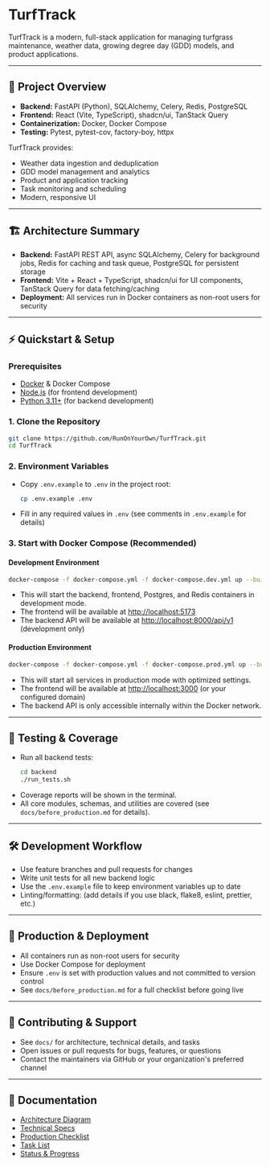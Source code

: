 # TurfTrack

TurfTrack is a modern, full-stack application for managing turfgrass maintenance, weather data, growing degree day (GDD) models, and product applications.

---

## 🚀 Project Overview

- **Backend:** FastAPI (Python), SQLAlchemy, Celery, Redis, PostgreSQL
- **Frontend:** React (Vite, TypeScript), shadcn/ui, TanStack Query
- **Containerization:** Docker, Docker Compose
- **Testing:** Pytest, pytest-cov, factory-boy, httpx

TurfTrack provides:

- Weather data ingestion and deduplication
- GDD model management and analytics
- Product and application tracking
- Task monitoring and scheduling
- Modern, responsive UI

---

## 🏗️ Architecture Summary

- **Backend:** FastAPI REST API, async SQLAlchemy, Celery for background jobs, Redis for caching and task queue, PostgreSQL for persistent storage
- **Frontend:** Vite + React + TypeScript, shadcn/ui for UI components, TanStack Query for data fetching/caching
- **Deployment:** All services run in Docker containers as non-root users for security

---

## ⚡ Quickstart & Setup

### Prerequisites

- [Docker](https://www.docker.com/) & Docker Compose
- [Node.js](https://nodejs.org/) (for frontend development)
- [Python 3.11+](https://www.python.org/) (for backend development)

### 1. Clone the Repository

```bash
git clone https://github.com/RunOnYourOwn/TurfTrack.git
cd TurfTrack
```

### 2. Environment Variables

- Copy `.env.example` to `.env` in the project root:
  ```bash
  cp .env.example .env
  ```
- Fill in any required values in `.env` (see comments in `.env.example` for details)

### 3. Start with Docker Compose (Recommended)

#### Development Environment

```bash
docker-compose -f docker-compose.yml -f docker-compose.dev.yml up --build -d
```

- This will start the backend, frontend, Postgres, and Redis containers in development mode.
- The frontend will be available at [http://localhost:5173](http://localhost:5173)
- The backend API will be available at [http://localhost:8000/api/v1](http://localhost:8000/api/v1) (development only)

#### Production Environment

```bash
docker-compose -f docker-compose.yml -f docker-compose.prod.yml up --build -d
```

- This will start all services in production mode with optimized settings.
- The frontend will be available at [http://localhost:3000](http://localhost:3000) (or your configured domain)
- The backend API is only accessible internally within the Docker network.

---

## 🧪 Testing & Coverage

- Run all backend tests:
  ```bash
  cd backend
  ./run_tests.sh
  ```
- Coverage reports will be shown in the terminal.
- All core modules, schemas, and utilities are covered (see `docs/before_production.md` for details).

---

## 🛠️ Development Workflow

- Use feature branches and pull requests for changes
- Write unit tests for all new backend logic
- Use the `.env.example` file to keep environment variables up to date
- Linting/formatting: (add details if you use black, flake8, eslint, prettier, etc.)

---

## 🚢 Production & Deployment

- All containers run as non-root users for security
- Use Docker Compose for deployment
- Ensure `.env` is set with production values and not committed to version control
- See `docs/before_production.md` for a full checklist before going live

---

## 🤝 Contributing & Support

- See `docs/` for architecture, technical details, and tasks
- Open issues or pull requests for bugs, features, or questions
- Contact the maintainers via GitHub or your organization's preferred channel

---

## 📄 Documentation

- [Architecture Diagram](docs/architecture.mermaid)
- [Technical Specs](docs/technical.md)
- [Production Checklist](docs/before_production.md)
- [Task List](docs/tasks.md)
- [Status & Progress](docs/status.md)
